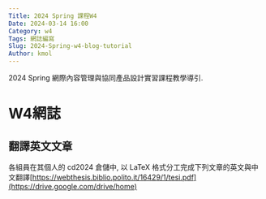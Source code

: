 ```yaml
---
Title: 2024 Spring 課程W4
Date: 2024-03-14 16:00
Category: w4
Tags: 網誌編寫
Slug: 2024-Spring-w4-blog-tutorial
Author: kmol
---
```


2024 Spring 網際內容管理與協同產品設計實習課程教學導引.

<!-- PELICAN_END_SUMMARY -->
# W4網誌
## 翻譯英文文章
各組員在其個人的 cd2024 倉儲中, 以 LaTeX 格式分工完成下列文章的英文與中文翻譯[https://webthesis.biblio.polito.it/16429/1/tesi.pdf](https://drive.google.com/drive/home)
